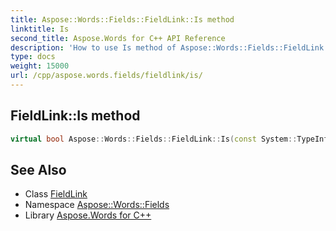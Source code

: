 ```yaml
---
title: Aspose::Words::Fields::FieldLink::Is method
linktitle: Is
second_title: Aspose.Words for C++ API Reference
description: 'How to use Is method of Aspose::Words::Fields::FieldLink class in C++.'
type: docs
weight: 15000
url: /cpp/aspose.words.fields/fieldlink/is/
---
```

## FieldLink::Is method




```cpp
virtual bool Aspose::Words::Fields::FieldLink::Is(const System::TypeInfo &target) const override
```

## See Also

* Class [FieldLink](../)
* Namespace [Aspose::Words::Fields](../../)
* Library [Aspose.Words for C++](../../../)
